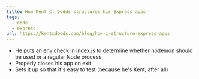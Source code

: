 ```yaml
---
title: How Kent C. Dodds structures his Express apps
tags:
  - node
  - express
url: https://kentcdodds.com/blog/how-i-structure-express-apps
---
```


- He puts an env check in index.js to determine whether nodemon should be used or a regular Node process
- Properly closes his app on exit
- Sets it up so that it's easy to test (because he's Kent, after all)